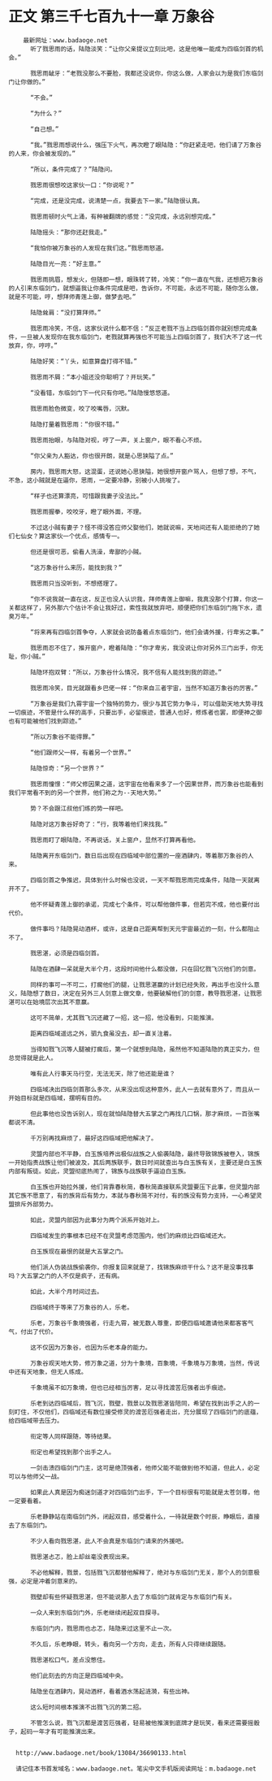 # 正文 第三千七百九十一章 万象谷
        最新网址：www.badaoge.net
          听了戮思雨的话，陆隐淡笑：“让你父亲提议立刻比吧，这是他唯一能成为四临剑首的机会。”
      
          戮思雨龇牙：“老戮没那么不要脸，我都还没说你，你这么做，人家会以为是我们东临剑门让你做的。”
      
          “不会。”
      
          “为什么？”
      
          “自己想。”
      
          “我。”戮思雨想说什么，强压下火气，再次瞪了眼陆隐：“你赶紧走吧，他们请了万象谷的人来，你会被发现的。”
      
          “所以，条件完成了？”陆隐问。
      
          戮思雨很想咬这家伙一口：“你说呢？”
      
          “完成，还是没完成，说清楚一点，我要去下一家。”陆隐很认真。
      
          戮思雨顿时火气上涌，有种被翻牌的感觉：“没完成，永远别想完成。”
      
          陆隐摇头：“那你还赶我走。”
      
          “我怕你被万象谷的人发现在我们这。”戮思雨怒道。
      
          陆隐目光一亮：“好主意。”
      
          戮思雨挑眉，想发火，但随即一想，眼珠转了转，冷笑：“你一直在气我，还想把万象谷的人引来东临剑门，就想逼我让你条件完成是吧，告诉你，不可能，永远不可能，随你怎么做，就是不可能，哼，想拜师青莲上御，做梦去吧。”
      
          陆隐耸肩：“没打算拜师。”
      
          戮思雨冷笑，不信，这家伙说什么都不信：“反正老戮不当上四临剑首你就别想完成条件，一旦被人发现你在我东临剑门，老戮就算再强也不可能当上四临剑首了，我们大不了这一代放弃，你，哼哼。”
      
          陆隐好笑：“丫头，如意算盘打得不错。”
      
          戮思雨不屑：“本小姐还没你聪明了？开玩笑。”
      
          “没看错，东临剑门下一代只有你吧。”陆隐慢悠悠道。
      
          戮思雨脸色微变，咬了咬嘴唇，沉默。
      
          陆隐打量着戮思雨：“你很不错。”
      
          戮思雨抬眼，与陆隐对视，哼了一声，关上窗户，眼不看心不烦。
      
          “你父亲为人豁达，你也很开朗，就是心思狭隘了点。”
      
          房内，戮思雨大怒，这混蛋，还说她心思狭隘，她很想开窗户骂人，但想了想，不气，不急，这小贼就是在逼你，思雨，一定要冷静，别被小人挑唆了。
      
          “样子也还算漂亮，可惜跟我妻子没法比。”
      
          戮思雨握拳，咬咬牙，瞪了眼外面，不理。
      
          不过这小贼有妻子？怪不得没答应师父娶他们，她就说嘛，天地间还有人能拒绝的了她们七仙女？算这家伙一个优点，感情专一。
      
          但还是很可恶，偷看人洗澡，卑鄙的小贼。
      
          “这万象谷什么来历，能找到我？”
      
          戮思雨只当没听到，不想搭理了。
      
          “你不说我就一直在这，反正也没人认识我，拜师青莲上御嘛，我真没那个打算，你这一关都这样了，另外那六个估计不会让我好过，索性我就放弃吧，顺便把你们东临剑门拖下水，遗臭万年。”
      
          “将来再有四临剑首争夺，人家就会说防备着点东临剑门，他们会请外援，行卑劣之事。”
      
          戮思雨忍不住了，推开窗户，瞪着陆隐：“你才卑劣，我没说让你对另外三门出手，你无耻，你小贼。”
      
          陆隐环抱双臂：“所以，万象谷什么情况，我不信有人能找到我的踪迹。”
      
          戮思雨冷笑，目光就跟看乡巴佬一样：“你来自三者宇宙，当然不知道万象谷的厉害。”
      
          “万象谷是我们九霄宇宙一个独特的势力，很少与其它势力争斗，可以借助天地大势寻找一切痕迹，不管是什么样的高手，只要出手，必留痕迹，普通人也好，修炼者也罢，即便神之御也有可能被他们找到踪迹。”
      
          “所以万象谷不能得罪。”
      
          “他们跟师父一样，有着另一个世界。”
      
          陆隐惊奇：“另一个世界？”
      
          戮思雨憧憬：“师父修因果之道，这宇宙在他看来多了一个因果世界，而万象谷也能看到我们平常看不到的另一个世界，他们称之为--天地大势。”
      
          势？不会跟江叔他们练的势一样吧。
      
          陆隐对这万象谷好奇了：“行，我等着他们来找我。”
      
          戮思雨盯了眼陆隐，不再说话，关上窗户，显然不打算再看他。
      
          陆隐离开东临剑门，数日后出现在四临域中部位置的一座酒肆内，等着那万象谷的人来。
      
          四临剑首之争推迟，具体到什么时候也没说，一天不帮戮思雨完成条件，陆隐一天就离开不了。
      
          他不怀疑青莲上御的承诺，完成七个条件，可以帮他做件事，但若完不成，他也要付出代价。
      
          做件事吗？陆隐晃动酒杯，或许，这是自己距离帮到天元宇宙最近的一刻，什么都阻止不了。
      
          戮思湛，必须是四临剑首。
      
          陆隐在酒肆一呆就是大半个月，这段时间他什么都没做，只在回忆戮飞沉他们的剑意。
      
          同样的事可一不可二，打瘸他们的腿，让戮思湛赢的计划已经失败，再出手也没什么意义，陆隐想了数日，决定在另外三人剑意上做文章，他要破解他们的剑意，教导戮思湛，让戮思湛可以在始境层次出其不意赢。
      
          这可不简单，尤其戮飞沉还藏了一招，这一招，他没看到，只能推演。
      
          距离四临域遥远之外，驷九食虽没去，却一直关注着。
      
          当得知戮飞沉等人腿被打瘸后，第一个就想到陆隐，虽然他不知道陆隐的真正实力，但总觉得就是此人。
      
          唯有此人行事天马行空，无法无天，除了他还能是谁？
      
          四临域决出四临剑首那么多次，从来没出现这种意外，此人一去就有意外了，而且从一开始目标就是四临域，摆明有目的。
      
          但此事他也没告诉别人，现在就怕陆隐替大五掌之门再找几口锅，那才麻烦，一百张嘴都说不清。
      
          千万别再找麻烦了，最好这四临域把他解决了。
      
          灵盟内部也不平静，白玉族培养出极似战族之人偷袭陆隐，最终导致锦族被卷入，锦族一开始指责战族让他们被波及，其后两族联手，数日时间就查出与白玉族有关，主要还是白玉族内部有叛徒。如此，灵盟彻底热闹了，锦族与战族联手逼迫白玉族。
      
          白玉族也开始拉外援，他们背靠春秋简，春秋简直接联系灵盟要压下此事，但灵盟内部其它族不愿意了，有的族背后有势力，本就与春秋简不对付，有的族没有势力支持，一心希望灵盟排斥外部势力。
      
          如此，灵盟内部因为此事分为两个派系开始对上。
      
          四临域发生的事根本已经不在灵盟考虑范围内，他们的麻烦比四临域还大。
      
          白玉族现在最恨的就是大五掌之门。
      
          他们派人伪装战族偷袭你，你报复回来就是了，找锦族麻烦干什么？这不是没事找事吗？大五掌之门的人不仅是疯子，还有病。
      
          如此，大半个月时间过去。
      
          四临域终于等来了万象谷的人，乐老。
      
          乐老，万象谷千象境强者，行走九霄，被无数人尊重，即便四临域邀请他来都客客气气，付出了代价。
      
          这不仅因为万象谷，也因为乐老本身的能力。
      
          万象谷观天地大势，修万象之道，分为十象境，百象境，千象境与万象境，当然，传说中还有天地象，但无人练成。
      
          千象境虽不如万象境，但也已经相当厉害，足以寻找渡苦厄强者出手痕迹。
      
          乐老到达四临域后，戮飞沉，戮壁，戮景以及戮思湛皆陪同，希望在找到出手之人的一刻盯住，不仅他们，四临域还有数位接受修灵的渡苦厄强者走出，充分展现了四临剑门的底蕴，给四临域带去压力。
      
          衔定等人同样跟随，等待结果。
      
          衔定也希望找到那个出手之人。
      
          一剑击溃四临剑门门主，这可是绝顶强者，他师父能不能做到他不知道，但此人，必定可以与他师父一战。
      
          如果此人真是因为痴迷剑道才对四临剑门出手，下一个目标很有可能就是太苍剑尊，他一定要看着。
      
          乐老静静站在南临剑门外，闭起双目，感受着什么，一待就是数个时辰，睁眼后，直接去了东临剑门。
      
          不少人看向戮思湛，此人不会真是东临剑门请来的外援吧。
      
          戮思湛忐忑，脸上却丝毫没表现出来。
      
          不必他解释，戮景，包括戮飞沉都替他解释了，绝对与东临剑门无关，那个人的剑意极强，必定是冲着剑意来的。
      
          戮壁却有些怀疑戮思湛，但不能说那人去了东临剑门就肯定与东临剑门有关。
      
          一众人来到东临剑门外，乐老继续闭起双目探寻。
      
          东临剑门内，戮思雨也忐忑，陆隐来过这里不止一次。
      
          不久后，乐老睁眼，转头，看向另一个方向，走去，所有人只得继续跟随。
      
          戮思湛松口气，差点没憋住。
      
          他们此刻去的方向正是四临域中央。
      
          陆隐坐在酒肆内，晃动酒杯，看着酒水荡起涟漪，有些出神。
      
          这么短时间根本推演不出戮飞沉的第二招。
      
          不管怎么说，戮飞沉都是渡苦厄强者，轻易被他推演到底牌才是玩笑，看来还需要摇骰子，起码一年才有可能推演出来。
      
      
      http://www.badaoge.net/book/13084/36690133.html
      
      请记住本书首发域名：www.badaoge.net。笔尖中文手机版阅读网址：m.badaoge.net